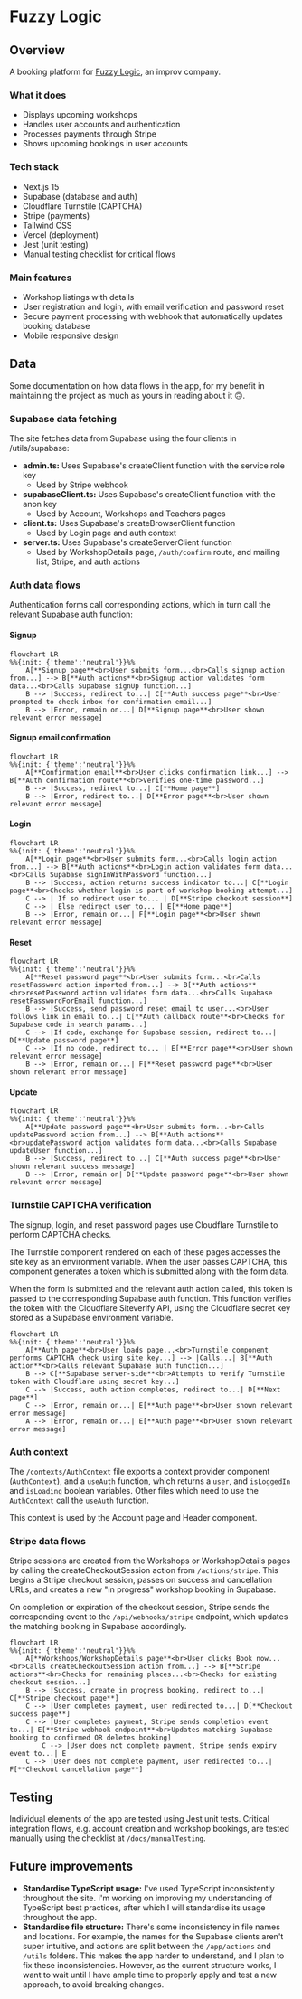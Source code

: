 # Fuzzy Logic

## Overview

A booking platform for [Fuzzy Logic](https://www.fzzy.co.uk), an improv company.

### What it does

- Displays upcoming workshops
- Handles user accounts and authentication
- Processes payments through Stripe
- Shows upcoming bookings in user accounts

### Tech stack

- Next.js 15
- Supabase (database and auth)
- Cloudflare Turnstile (CAPTCHA)
- Stripe (payments)
- Tailwind CSS
- Vercel (deployment)
- Jest (unit testing)
- Manual testing checklist for critical flows

### Main features

- Workshop listings with details
- User registration and login, with email verification and password reset
- Secure payment processing with webhook that automatically updates booking database
- Mobile responsive design

## Data

Some documentation on how data flows in the app, for my benefit in maintaining the project as much as yours in reading about it 🙃.

### Supabase data fetching

The site fetches data from Supabase using the four clients in /utils/supabase:

- **admin.ts:** Uses Supabase's createClient function with the service role key
  - Used by Stripe webhook
- **supabaseClient.ts:** Uses Supabase's createClient function with the anon key
  - Used by Account, Workshops and Teachers pages
- **client.ts:** Uses Supabase's createBrowserClient function
  - Used by Login page and auth context
- **server.ts:** Uses Supabase's createServerClient function
  - Used by WorkshopDetails page, `/auth/confirm` route, and mailing list, Stripe, and auth actions

### Auth data flows

Authentication forms call corresponding actions, which in turn call the relevant Supabase auth function:

#### Signup

```mermaid
flowchart LR
%%{init: {'theme':'neutral'}}%%
    A[**Signup page**<br>User submits form...<br>Calls signup action from...] --> B[**Auth actions**<br>Signup action validates form data...<br>Calls Supabase signUp function...]
    B --> |Success, redirect to...| C[**Auth success page**<br>User prompted to check inbox for confirmation email...]
    B --> |Error, remain on...| D[**Signup page**<br>User shown relevant error message]

```

#### Signup email confirmation

```mermaid
flowchart LR
%%{init: {'theme':'neutral'}}%%
    A[**Confirmation email**<br>User clicks confirmation link...] --> B[**Auth confirmation route**<br>Verifies one-time password...]
    B --> |Success, redirect to...| C[**Home page**]
    B --> |Error, redirect to...| D[**Error page**<br>User shown relevant error message]

```

#### Login

```mermaid
flowchart LR
%%{init: {'theme':'neutral'}}%%
    A[**Login page**<br>User submits form...<br>Calls login action from...] --> B[**Auth actions**<br>Login action validates form data...<br>Calls Supabase signInWithPassword function...]
    B --> |Success, action returns success indicator to...| C[**Login page**<br>Checks whether login is part of workshop booking attempt...]
    C --> | If so redirect user to... | D[**Stripe checkout session**]
    C --> | Else redirect user to... | E[**Home page**]
    B --> |Error, remain on...| F[**Login page**<br>User shown relevant error message]

```

#### Reset

```mermaid
flowchart LR
%%{init: {'theme':'neutral'}}%%
    A[**Reset password page**<br>User submits form...<br>Calls resetPassword action imported from...] --> B[**Auth actions**<br>resetPassword action validates form data...<br>Calls Supabase resetPasswordForEmail function...]
    B --> |Success, send password reset email to user...<br>User follows link in email to...| C[**Auth callback route**<br>Checks for Supabase code in search params...]
    C --> |If code, exchange for Supabase session, redirect to...| D[**Update password page**]
    C --> |If no code, redirect to... | E[**Error page**<br>User shown relevant error message]
    B --> |Error, remain on...| F[**Reset password page**<br>User shown relevant error message]

```

#### Update

```mermaid
flowchart LR
%%{init: {'theme':'neutral'}}%%
    A[**Update password page**<br>User submits form...<br>Calls updatePassword action from...] --> B[**Auth actions**<br>updatePassword action validates form data...<br>Calls Supabase updateUser function...]
    B --> |Success, redirect to...| C[**Auth success page**<br>User shown relevant success message]
    B --> |Error, remain on| D[**Update password page**<br>User shown relevant error message]

```

### Turnstile CAPTCHA verification

The signup, login, and reset password pages use Cloudflare Turnstile to perform CAPTCHA checks.

The Turnstile component rendered on each of these pages accesses the site key as an environment variable. When the user passes CAPTCHA, this component generates a token which is submitted along with the form data.

When the form is submitted and the relevant auth action called, this token is passed to the corresponding Supabase auth function. This function verifies the token with the Cloudflare Siteverify API, using the Cloudflare secret key stored as a Supabase environment variable.

```mermaid
flowchart LR
%%{init: {'theme':'neutral'}}%%
    A[**Auth page**<br>User loads page...<br>Turnstile component performs CAPTCHA check using site key...] --> |Calls...| B[**Auth action**<br>Calls relevant Supabase auth function...]
    B --> C[**Supabase server-side**<br>Attempts to verify Turnstile token with Cloudflare using secret key...]
    C --> |Success, auth action completes, redirect to...| D[**Next page**]
    C --> |Error, remain on...| E[**Auth page**<br>User shown relevant error message]
    A --> |Error, remain on...| E[**Auth page**<br>User shown relevant error message]

```

### Auth context

The `/contexts/AuthContext` file exports a context provider component (`AuthContext`), and a `useAuth` function, which returns a `user`, and `isLoggedIn` and `isLoading` boolean variables. Other files which need to use the `AuthContext` call the `useAuth` function.

This context is used by the Account page and Header component.

### Stripe data flows

Stripe sessions are created from the Workshops or WorkshopDetails pages by calling the createCheckoutSession action from `/actions/stripe`. This begins a Stripe checkout session, passes on success and cancellation URLs, and creates a new "in progress" workshop booking in Supabase.

On completion or expiration of the checkout session, Stripe sends the corresponding event to the `/api/webhooks/stripe` endpoint, which updates the matching booking in Supabase accordingly.

```mermaid
flowchart LR
%%{init: {'theme':'neutral'}}%%
    A[**Workshops/WorkshopDetails page**<br>User clicks Book now...<br>Calls createCheckoutSession action from...] --> B[**Stripe actions**<br>Checks for remaining places...<br>Checks for existing checkout session...]
    B --> |Success, create in progress booking, redirect to...| C[**Stripe checkout page**]
    C --> |User completes payment, user redirected to...| D[**Checkout success page**]
    C --> |User completes payment, Stripe sends completion event to...| E[**Stripe webhook endpoint**<br>Updates matching Supabase booking to confirmed OR deletes booking]
        C --> |User does not complete payment, Stripe sends expiry event to...| E
    C --> |User does not complete payment, user redirected to...| F[**Checkout cancellation page**]

```

## Testing

Individual elements of the app are tested using Jest unit tests. Critical integration flows, e.g. account creation and workshop bookings, are tested manually using the checklist at `/docs/manualTesting`.

## Future improvements

- **Standardise TypeScript usage:** I've used TypeScript inconsistently throughout the site. I'm working on improving my understanding of TypeScript best practices, after which I will standardise its usage throughout the app.
- **Standardise file structure:** There's some inconsistency in file names and locations. For example, the names for the Supabase clients aren't super intuitive, and actions are split between the `/app/actions` and `/utils` folders. This makes the app harder to understand, and I plan to fix these inconsistencies. However, as the current structure works, I want to wait until I have ample time to properly apply and test a new approach, to avoid breaking changes.
